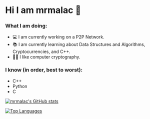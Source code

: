 # Hi I am mrmalac 👋

### What I am doing:
- 💻 I am currently working on a P2P Network.
- 📚 I am currently learning about Data Structures and Algorithms, Cryptocurrencies, and C++.
- 👍🏻 I like computer cryptography.

### I know (in order, best to worst):
- C++
- Python
- C

[![mrmalac's GitHub stats](https://github-readme-stats.vercel.app/api?username=mrmalac)](https://github.com/anuraghazra/github-readme-stats)

[![Top Languages](https://github-readme-stats.vercel.app/api/top-langs/?username=mrmalac)](https://github.com/anuraghazra/github-readme-stats)

<!--
**mrmalac/mrmalac** is a ✨ _special_ ✨ repository because its `README.md` (this file) appears on your GitHub profile.
